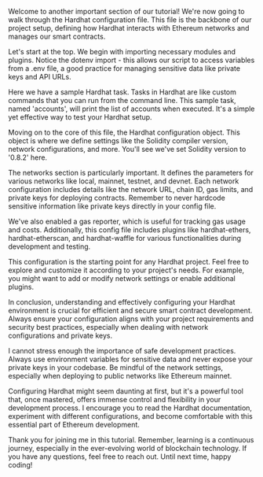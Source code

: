 Welcome to another important section of our tutorial! We're now going to walk through the Hardhat configuration file. This file is the backbone of our project setup, defining how Hardhat interacts with Ethereum networks and manages our smart contracts.

Let's start at the top. We begin with importing necessary modules and plugins. Notice the dotenv import - this allows our script to access variables from a .env file, a good practice for managing sensitive data like private keys and API URLs.

Here we have a sample Hardhat task. Tasks in Hardhat are like custom commands that you can run from the command line. This sample task, named 'accounts', will print the list of accounts when executed. It's a simple yet effective way to test your Hardhat setup.

Moving on to the core of this file, the Hardhat configuration object. This object is where we define settings like the Solidity compiler version, network configurations, and more. You'll see we've set Solidity version to '0.8.2' here.

The networks section is particularly important. It defines the parameters for various networks like local, mainnet, testnet, and devnet. Each network configuration includes details like the network URL, chain ID, gas limits, and private keys for deploying contracts. Remember to never hardcode sensitive information like private keys directly in your config file.

We've also enabled a gas reporter, which is useful for tracking gas usage and costs. Additionally, this config file includes plugins like hardhat-ethers, hardhat-etherscan, and hardhat-waffle for various functionalities during development and testing.

This configuration is the starting point for any Hardhat project. Feel free to explore and customize it according to your project's needs. For example, you might want to add or modify network settings or enable additional plugins.

In conclusion, understanding and effectively configuring your Hardhat environment is crucial for efficient and secure smart contract development. Always ensure your configuration aligns with your project requirements and security best practices, especially when dealing with network configurations and private keys.

I cannot stress enough the importance of safe development practices. Always use environment variables for sensitive data and never expose your private keys in your codebase. Be mindful of the network settings, especially when deploying to public networks like Ethereum mainnet.

Configuring Hardhat might seem daunting at first, but it's a powerful tool that, once mastered, offers immense control and flexibility in your development process. I encourage you to read the Hardhat documentation, experiment with different configurations, and become comfortable with this essential part of Ethereum development.

Thank you for joining me in this tutorial. Remember, learning is a continuous journey, especially in the ever-evolving world of blockchain technology. If you have any questions, feel free to reach out. Until next time, happy coding!
